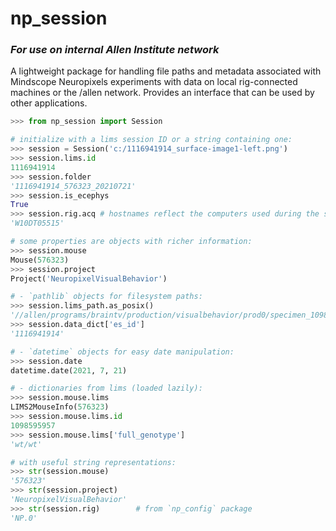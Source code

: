 # np_session


### *For use on internal Allen Institute network*

A lightweight package for handling file paths and metadata associated with
Mindscope Neuropixels experiments with data on local rig-connected machines or
the /allen network.
Provides an interface that can be used by other applications.

```python
>>> from np_session import Session

# initialize with a lims session ID or a string containing one: 
>>> session = Session('c:/1116941914_surface-image1-left.png') 
>>> session.lims.id
1116941914
>>> session.folder
'1116941914_576323_20210721'
>>> session.is_ecephys
True
>>> session.rig.acq # hostnames reflect the computers used during the session, not necessarily the current machines
'W10DT05515'

# some properties are objects with richer information:
>>> session.mouse
Mouse(576323)
>>> session.project
Project('NeuropixelVisualBehavior')

# - `pathlib` objects for filesystem paths:
>>> session.lims_path.as_posix()
'//allen/programs/braintv/production/visualbehavior/prod0/specimen_1098595957/ecephys_session_1116941914'
>>> session.data_dict['es_id']
'1116941914'

# - `datetime` objects for easy date manipulation:
>>> session.date
datetime.date(2021, 7, 21)

# - dictionaries from lims (loaded lazily):
>>> session.mouse.lims
LIMS2MouseInfo(576323)
>>> session.mouse.lims.id
1098595957
>>> session.mouse.lims['full_genotype']
'wt/wt'

# with useful string representations:
>>> str(session.mouse)
'576323'
>>> str(session.project)
'NeuropixelVisualBehavior'
>>> str(session.rig)        # from `np_config` package
'NP.0'

```
